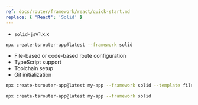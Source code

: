```yaml
---
ref: docs/router/framework/react/quick-start.md
replace: { 'React': 'Solid' }
---
```


[//]: # 'Requirements'

- `solid-js`v1.x.x

[//]: # 'Requirements'
[//]: # 'createAppCommand'

```sh
npx create-tsrouter-app@latest --framework solid
```

[//]: # 'createAppCommand'
[//]: # 'CLIPrompts'

- File-based or code-based route configuration
- TypeScript support
- Toolchain setup
- Git initialization

[//]: # 'CLIPrompts'
[//]: # 'createAppCommandFileBased'

```sh
npx create-tsrouter-app@latest my-app --framework solid --template file-router
```

[//]: # 'createAppCommandFileBased'
[//]: # 'createAppCommandCodeBased'

```sh
npx create-tsrouter-app@latest my-app --framework solid
```

[//]: # 'createAppCommandCodeBased'
